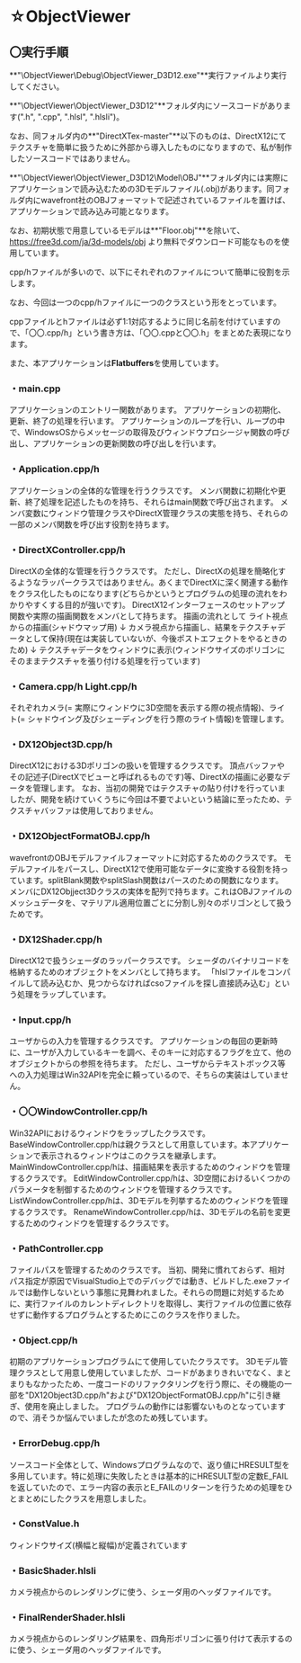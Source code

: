 # ☆ObjectViewer

## 〇実行手順

**"\ObjectViewer\Debug\ObjectViewer_D3D12.exe"**実行ファイルより実行してください。

**"\ObjectViewer\ObjectViewer_D3D12"**フォルダ内にソースコードがあります(".h", ".cpp", ".hlsl", ".hlsli")。

なお、同フォルダ内の**"DirectXTex-master"**以下のものは、DirectX12にてテクスチャを簡単に扱うために外部から導入したものになりますので、私が制作したソースコードではありません。

**"\ObjectViewer\ObjectViewer_D3D12\Model\OBJ"**フォルダ内には実際にアプリケーションで読み込むための3Dモデルファイル(.obj)があります。同フォルダ内にwavefront社のOBJフォーマットで記述されているファイルを置けば、アプリケーションで読み込み可能となります。

なお、初期状態で用意しているモデルは**"Floor.obj"**を除いて、https://free3d.com/ja/3d-models/obj より無料でダウンロード可能なものを使用しています。


cpp/hファイルが多いので、以下にそれぞれのファイルについて簡単に役割を示します。

なお、今回は一つのcpp/hファイルに一つのクラスという形をとっています。

cppファイルとhファイルは必ず1:1対応するように同じ名前を付けていますので、「〇〇.cpp/h」という書き方は、「〇〇.cppと〇〇.h」をまとめた表現になります。

また、本アプリケーションは**Flatbuffers**を使用しています。

### ・main.cpp
アプリケーションのエントリー関数があります。
アプリケーションの初期化、更新、終了の処理を行います。
アプリケーションのループを行い、ループの中で、WindowsOSからメッセージの取得及びウィンドウプロシージャ関数の呼び出し、アプリケーションの更新関数の呼び出しを行います。

### ・Application.cpp/h
アプリケーションの全体的な管理を行うクラスです。
メンバ関数に初期化や更新、終了処理を記述したものを持ち、それらはmain関数で呼び出されます。
メンバ変数にウィンドウ管理クラスやDirectX管理クラスの実態を持ち、それらの一部のメンバ関数を呼び出す役割を持ちます。

### ・DirectXController.cpp/h
DirectXの全体的な管理を行うクラスです。
ただし、DirectXの処理を簡略化するようなラッパークラスではありません。あくまでDirectXに深く関連する動作をクラス化したものになります(どちらかというとプログラムの処理の流れをわかりやすくする目的が強いです)。
DirectX12インターフェースのセットアップ関数や実際の描画関数をメンバとして持ちます。
描画の流れとして
ライト視点からの描画(シャドウマップ用)
↓
カメラ視点から描画し、結果をテクスチャデータとして保持(現在は実装していないが、今後ポストエフェクトをやるときのため)
↓
テクスチャデータをウィンドウに表示(ウィンドウサイズのポリゴンにそのままテクスチャを張り付ける処理を行っています)

### ・Camera.cpp/h  Light.cpp/h
それぞれカメラ(= 実際にウィンドウに3D空間を表示する際の視点情報)、ライト(= シャドウイング及びシェーディングを行う際のライト情報)を管理します。

### ・DX12Object3D.cpp/h
DirectX12における3Dポリゴンの扱いを管理するクラスです。
頂点バッファやその記述子(DirectXでビューと呼ばれるものです)等、DirectXの描画に必要なデータを管理します。
なお、当初の開発ではテクスチャの貼り付けを行っていましたが、開発を続けていくうちに今回は不要でよいという結論に至ったため、テクスチャバッファは使用しておりません。

### ・DX12ObjectFormatOBJ.cpp/h
wavefrontのOBJモデルファイルフォーマットに対応するためのクラスです。
モデルファイルをパースし、DirectX12で使用可能なデータに変換する役割を持っています。splitBlank関数やsplitSlash関数はパースのための関数になります。
メンバにDX12Objject3Dクラスの実体を配列で持ちます。これはOBJファイルのメッシュデータを、マテリアル適用位置ごとに分割し別々のポリゴンとして扱うためです。

### ・DX12Shader.cpp/h
DirectX12で扱うシェーダのラッパークラスです。
シェーダのバイナリコードを格納するためのオブジェクトをメンバとして持ちます。
「hlslファイルをコンパイルして読み込むか、見つからなければcsoファイルを探し直接読み込む」という処理をラップしています。

### ・Input.cpp/h
ユーザからの入力を管理するクラスです。
アプリケーションの毎回の更新時に、ユーザが入力しているキーを調べ、そのキーに対応するフラグを立て、他のオブジェクトからの参照を待ちます。
ただし、ユーザからテキストボックス等への入力処理はWin32APIを完全に頼っているので、そちらの実装はしていません。

### ・〇〇WindowController.cpp/h
Win32APIにおけるウィンドウをラップしたクラスです。
BaseWindowController.cpp/hは親クラスとして用意しています。本アプリケーションで表示されるウィンドウはこのクラスを継承します。
MainWindowController.cpp/hは、描画結果を表示するためのウィンドウを管理するクラスです。
EditWindowController.cpp/hは、3D空間におけるいくつかのパラメータを制御するためのウィンドウを管理するクラスです。
ListWindowController.cpp/hは、3Dモデルを列挙するためのウィンドウを管理するクラスです。
RenameWindowController.cpp/hは、3Dモデルの名前を変更するためのウィンドウを管理するクラスです。

### ・PathController.cpp
ファイルパスを管理するためのクラスです。
当初、開発に慣れておらず、相対パス指定が原因でVisualStudio上でのデバッグでは動き、ビルドした.exeファイルでは動作しないという事態に見舞われました。それらの問題に対処するために、実行ファイルのカレントディレクトリを取得し、実行ファイルの位置に依存せずに動作するプログラムとするためにこのクラスを作りました。

### ・Object.cpp/h
初期のアプリケーションプログラムにて使用していたクラスです。
3Dモデル管理クラスとして用意し使用していましたが、コードがあまりきれいでなく、まとまりもなかったため、一度コードのリファクタリングを行う際に、その機能の一部を"DX12Object3D.cpp/h"および"DX12ObjectFormatOBJ.cpp/h"に引き継ぎ、使用を廃止しました。
プログラムの動作には影響ないものとなっていますので、消そうか悩んでいましたが念のため残しています。

### ・ErrorDebug.cpp/h
ソースコード全体として、Windowsプログラムなので、返り値にHRESULT型を多用しています。特に処理に失敗したときは基本的にHRESULT型の定数E_FAILを返していたので、エラー内容の表示とE_FAILのリターンを行うための処理をひとまとめにしたクラスを用意しました。

### ・ConstValue.h
ウィンドウサイズ(横幅と縦幅)が定義されています

### ・BasicShader.hlsli
カメラ視点からのレンダリングに使う、シェーダ用のヘッダファイルです。

### ・FinalRenderShader.hlsli
カメラ視点からのレンダリング結果を、四角形ポリゴンに張り付けて表示するのに使う、シェーダ用のヘッダファイルです。